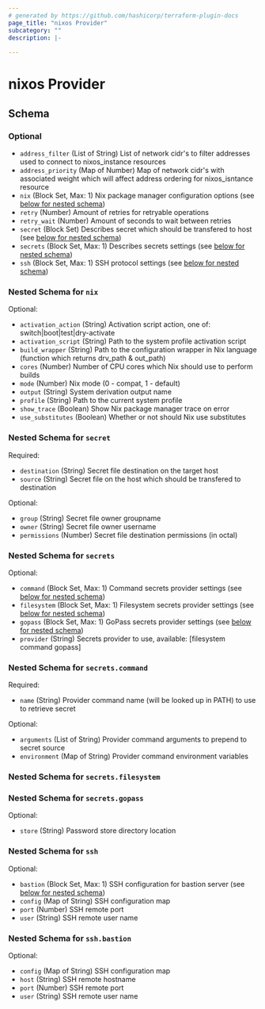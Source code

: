 ```yaml
---
# generated by https://github.com/hashicorp/terraform-plugin-docs
page_title: "nixos Provider"
subcategory: ""
description: |-
  
---
```


# nixos Provider





<!-- schema generated by tfplugindocs -->
## Schema

### Optional

- `address_filter` (List of String) List of network cidr's to filter addresses used to connect to nixos_instance resources
- `address_priority` (Map of Number) Map of network cidr's with associated weight which will affect address ordering for nixos_isntance resource
- `nix` (Block Set, Max: 1) Nix package manager configuration options (see [below for nested schema](#nestedblock--nix))
- `retry` (Number) Amount of retries for retryable operations
- `retry_wait` (Number) Amount of seconds to wait between retries
- `secret` (Block Set) Describes secret which should be transfered to host (see [below for nested schema](#nestedblock--secret))
- `secrets` (Block Set, Max: 1) Describes secrets settings (see [below for nested schema](#nestedblock--secrets))
- `ssh` (Block Set, Max: 1) SSH protocol settings (see [below for nested schema](#nestedblock--ssh))

<a id="nestedblock--nix"></a>
### Nested Schema for `nix`

Optional:

- `activation_action` (String) Activation script action, one of: switch|boot|test|dry-activate
- `activation_script` (String) Path to the system profile activation script
- `build_wrapper` (String) Path to the configuration wrapper in Nix language (function which returns drv_path & out_path)
- `cores` (Number) Number of CPU cores  which Nix should use to perform builds
- `mode` (Number) Nix mode (0 - compat, 1 - default)
- `output` (String) System derivation output name
- `profile` (String) Path to the current system profile
- `show_trace` (Boolean) Show Nix package manager trace on error
- `use_substitutes` (Boolean) Whether or not should Nix use substitutes


<a id="nestedblock--secret"></a>
### Nested Schema for `secret`

Required:

- `destination` (String) Secret file destination on the target host
- `source` (String) Secret file on the host which should be transfered to destination

Optional:

- `group` (String) Secret file owner groupname
- `owner` (String) Secret file owner username
- `permissions` (Number) Secret file destination permissions (in octal)


<a id="nestedblock--secrets"></a>
### Nested Schema for `secrets`

Optional:

- `command` (Block Set, Max: 1) Command secrets provider settings (see [below for nested schema](#nestedblock--secrets--command))
- `filesystem` (Block Set, Max: 1) Filesystem secrets provider settings (see [below for nested schema](#nestedblock--secrets--filesystem))
- `gopass` (Block Set, Max: 1) GoPass secrets provider settings (see [below for nested schema](#nestedblock--secrets--gopass))
- `provider` (String) Secrets provider to use, available: [filesystem command gopass]

<a id="nestedblock--secrets--command"></a>
### Nested Schema for `secrets.command`

Required:

- `name` (String) Provider command name (will be looked up in PATH) to use to retrieve secret

Optional:

- `arguments` (List of String) Provider command arguments to prepend to secret source
- `environment` (Map of String) Provider command environment variables


<a id="nestedblock--secrets--filesystem"></a>
### Nested Schema for `secrets.filesystem`


<a id="nestedblock--secrets--gopass"></a>
### Nested Schema for `secrets.gopass`

Optional:

- `store` (String) Password store directory location



<a id="nestedblock--ssh"></a>
### Nested Schema for `ssh`

Optional:

- `bastion` (Block Set, Max: 1) SSH configuration for bastion server (see [below for nested schema](#nestedblock--ssh--bastion))
- `config` (Map of String) SSH configuration map
- `port` (Number) SSH remote port
- `user` (String) SSH remote user name

<a id="nestedblock--ssh--bastion"></a>
### Nested Schema for `ssh.bastion`

Optional:

- `config` (Map of String) SSH configuration map
- `host` (String) SSH remote hostname
- `port` (Number) SSH remote port
- `user` (String) SSH remote user name
